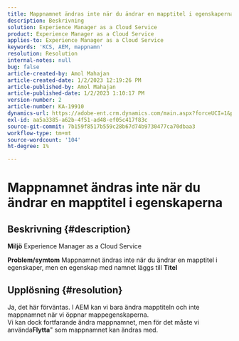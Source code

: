```yaml
---
title: Mappnamnet ändras inte när du ändrar en mapptitel i egenskaperna
description: Beskrivning
solution: Experience Manager as a Cloud Service
product: Experience Manager as a Cloud Service
applies-to: Experience Manager as a Cloud Service
keywords: 'KCS, AEM, mappnamn'
resolution: Resolution
internal-notes: null
bug: false
article-created-by: Amol Mahajan
article-created-date: 1/2/2023 12:19:26 PM
article-published-by: Amol Mahajan
article-published-date: 1/2/2023 1:10:17 PM
version-number: 2
article-number: KA-19910
dynamics-url: https://adobe-ent.crm.dynamics.com/main.aspx?forceUCI=1&pagetype=entityrecord&etn=knowledgearticle&id=e2e964ae-978a-ed11-81ac-6045bd006ce9
exl-id: aa5a3385-a62b-4f51-ad48-ef05c417f83c
source-git-commit: 7b159f8517b559c28b67d74b9730477ca70dbaa3
workflow-type: tm+mt
source-wordcount: '104'
ht-degree: 1%

---
```


# Mappnamnet ändras inte när du ändrar en mapptitel i egenskaperna

## Beskrivning {#description}

<b>Miljö</b>
Experience Manager as a Cloud Service


<b>Problem/symtom</b>
Mappnamnet ändras inte när du ändrar en mapptitel i egenskaper, men en egenskap med namnet läggs till <b>Titel</b>


## Upplösning {#resolution}

Ja, det här förväntas. I AEM kan vi bara ändra mapptiteln och inte mappnamnet när vi öppnar mappegenskaperna.<br>
Vi kan dock fortfarande ändra mappnamnet, men för det måste vi använda<b>Flytta</b>&quot; som mappnamnet kan ändras med.
